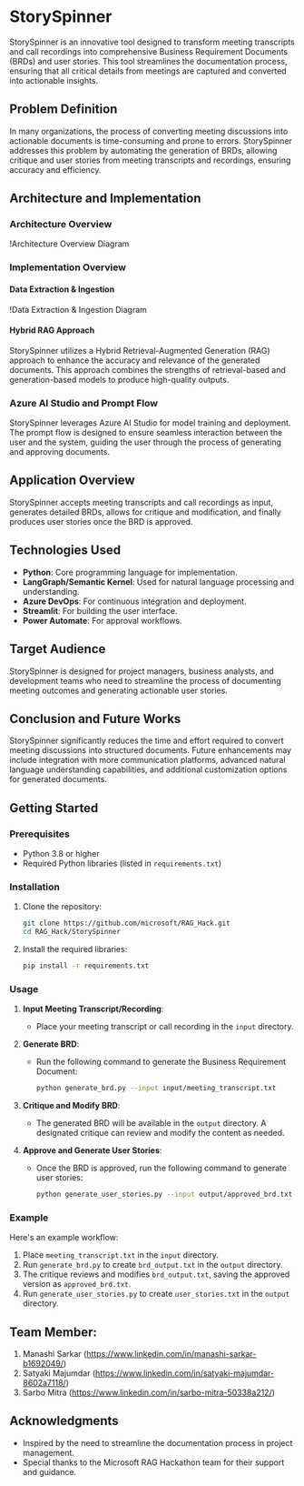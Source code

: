 # StorySpinner

StorySpinner is an innovative tool designed to transform meeting transcripts and call recordings into comprehensive Business Requirement Documents (BRDs) and user stories. This tool streamlines the documentation process, ensuring that all critical details from meetings are captured and converted into actionable insights.

## Problem Definition

In many organizations, the process of converting meeting discussions into actionable documents is time-consuming and prone to errors. StorySpinner addresses this problem by automating the generation of BRDs, allowing critique  and user stories from meeting transcripts and recordings, ensuring accuracy and efficiency.

## Architecture and Implementation

### Architecture Overview

!Architecture Overview Diagram

### Implementation Overview

#### Data Extraction & Ingestion

!Data Extraction & Ingestion Diagram

#### Hybrid RAG Approach

StorySpinner utilizes a Hybrid Retrieval-Augmented Generation (RAG) approach to enhance the accuracy and relevance of the generated documents. This approach combines the strengths of retrieval-based and generation-based models to produce high-quality outputs.

### Azure AI Studio and Prompt Flow

StorySpinner leverages Azure AI Studio for model training and deployment. The prompt flow is designed to ensure seamless interaction between the user and the system, guiding the user through the process of generating and approving documents.

## Application Overview

StorySpinner accepts meeting transcripts and call recordings as input, generates detailed BRDs, allows for critique and modification, and finally produces user stories once the BRD is approved.

## Technologies Used

- **Python**: Core programming language for implementation.
- **LangGraph/Semantic Kernel**: Used for natural language processing and understanding.
- **Azure DevOps**: For continuous integration and deployment.
- **Streamlit**: For building the user interface.
- **Power Automate**: For approval workflows.

## Target Audience

StorySpinner is designed for project managers, business analysts, and development teams who need to streamline the process of documenting meeting outcomes and generating actionable user stories.

## Conclusion and Future Works

StorySpinner significantly reduces the time and effort required to convert meeting discussions into structured documents. Future enhancements may include integration with more communication platforms, advanced natural language understanding capabilities, and additional customization options for generated documents.

## Getting Started

### Prerequisites

- Python 3.8 or higher
- Required Python libraries (listed in `requirements.txt`)

### Installation

1. Clone the repository:
    ```bash
    git clone https://github.com/microsoft/RAG_Hack.git
    cd RAG_Hack/StorySpinner
    ```

2. Install the required libraries:
    ```bash
    pip install -r requirements.txt
    ```

### Usage

1. **Input Meeting Transcript/Recording**:
    - Place your meeting transcript or call recording in the `input` directory.

2. **Generate BRD**:
    - Run the following command to generate the Business Requirement Document:
      ```bash
      python generate_brd.py --input input/meeting_transcript.txt
      ```

3. **Critique and Modify BRD**:
    - The generated BRD will be available in the `output` directory. A designated critique can review and modify the content as needed.

4. **Approve and Generate User Stories**:
    - Once the BRD is approved, run the following command to generate user stories:
      ```bash
      python generate_user_stories.py --input output/approved_brd.txt
      ```

### Example

Here's an example workflow:

1. Place `meeting_transcript.txt` in the `input` directory.
2. Run `generate_brd.py` to create `brd_output.txt` in the `output` directory.
3. The critique reviews and modifies `brd_output.txt`, saving the approved version as `approved_brd.txt`.
4. Run `generate_user_stories.py` to create `user_stories.txt` in the `output` directory.

## Team Member:
1. Manashi Sarkar (https://www.linkedin.com/in/manashi-sarkar-b1692049/)
2. Satyaki Majumdar (https://www.linkedin.com/in/satyaki-majumdar-8602a7118/)
3. Sarbo Mitra (https://www.linkedin.com/in/sarbo-mitra-50338a212/)


## Acknowledgments

- Inspired by the need to streamline the documentation process in project management.
- Special thanks to the Microsoft RAG Hackathon team for their support and guidance.
